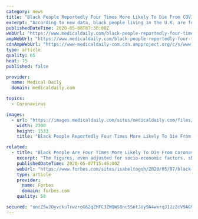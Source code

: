 ```yaml
---
category: news
title: "Black People Reportedly Four Times More Likely To Die From COVID-19"
excerpt: "According to new data, black people living in the U.K. are four times more likely to contract the coronavirus and die from it than white people."
publishedDateTime: 2020-05-08T07:30:00Z
webUrl: "https://www.medicaldaily.com/black-people-reportedly-four-times-more-likely-die-covid-19-white-people-452741"
ampWebUrl: "https://www.medicaldaily.com/black-people-reportedly-four-times-more-likely-die-covid-19-white-people-452741?amp=1"
cdnAmpWebUrl: "https://www-medicaldaily-com.cdn.ampproject.org/c/s/www.medicaldaily.com/black-people-reportedly-four-times-more-likely-die-covid-19-white-people-452741?amp=1"
type: article
quality: 65
heat: 75
published: false

provider:
  name: Medical Daily
  domain: medicaldaily.com

topics:
  - Coronavirus

images:
  - url: "https://images.medicaldaily.com/sites/medicaldaily.com/files/2015/11/13/african-american-women.jpg"
    width: 2300
    height: 1533
    title: "Black People Reportedly Four Times More Likely To Die From COVID-19"

related:
  - title: "Black People Are Four Times More Likely To Die From Coronavirus, U.K. Statistics Show"
    excerpt: "The figures, even adjusted for socio-economic factors, show that black people are twice as likely to die a COVID-related death, suggesting that other “unexplained” factors are at play, the U.K.'s statistics agency said."
    publishedDateTime: 2020-05-07T15:46:00Z
    webUrl: "https://www.forbes.com/sites/isabeltogoh/2020/05/07/black-people-are-four-times-more-likely-to-die-from-coronavirus-uk-statistics-show/"
    type: article
    provider:
      name: Forbes
      domain: forbes.com
    quality: 58

secured: "oncZSwJOyvckuTrwz+oG62qZHFC3ZWQWS8nc5SntJUy9A4wxrqJ11z2cV9AGVZQ3y7sZqxc6WWfM9R+GZAikIOfRBEVaV6JOf5DqjfBpaR5UFuZmigaCpKLMyCBJp3At+6/YgUbpNAHScoR7jqRe+YpzF39lHsxPv595gvt4ZucFFcvJk3q+lf5JjLXWKRZk736LEwRDTW7CFl4bmdTx84h1JIK1udmgF8Jyg22+27YMfZJULFRHd2+LHaBgqd1zZKcZ5LZ4onLEWslzTqWLMiY4rPz2BW/B7Rj7ORe3UgV0FCueYvRxynYu6TD0Fdy6;u+g3B5DOM9VC88Guu1Ef6g=="
---
```


